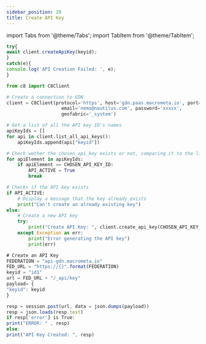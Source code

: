```yaml
---
sidebar_position: 20
title: Create API Key
---
```


import Tabs from '@theme/Tabs';
import TabItem from '@theme/TabItem';

<Tabs groupId="operating-systems">
<TabItem value="js" label="Javascript">

```js
try{
await client.createApiKey(keyid);
}
catch(e){
console.log('API Creation Failed: ', e);
}
```

</TabItem>
<TabItem value="py" label="Python">

```py
from c8 import C8Client

# Create a connection to GDN
client = C8Client(protocol='https', host='gdn.paas.macrometa.io', port=443,
                    email='nemo@nautilus.com', password='xxxxx',
                    geofabric='_system')

# Get a list of all the API key ID's names
apiKeyIds = []
for api in client.list_all_api_keys():
    apiKeyIds.append(api["keyid"])

# Check wether the chosen_api_key exists or not, comparing it to the list elements
for apiElement in apiKeyIds:
    if apiElement == CHOSEN_API_KEY_ID:
        API_ACTIVE = True
        break

# Checks if the API key exists
if API_ACTIVE:
    # Display a message that the key already exists
    print("Can't create an already existing key")
else:
    # Create a new API key
    try:
        print("Create API Key: ", client.create_api_key(CHOSEN_API_KEY_ID))
    except Exception as err:
        print("Error generating the API key")
        print(err)
```

</TabItem>
<TabItem value="RA" label="Rest API">

```js
# Create an API Key
FEDERATION = "api-gdn.macrometa.io"
FED_URL = "https://{}".format(FEDERATION)
keyid = "id1"
url = FED_URL + "/_api/key"
payload= {
"keyid": keyid
}

resp = session.post(url, data = json.dumps(payload))
resp = json.loads(resp.text)
if resp['error'] is True:
print("ERROR: " , resp)
else:
print("API Key Created: ", resp)
```

</TabItem>
</Tabs>
